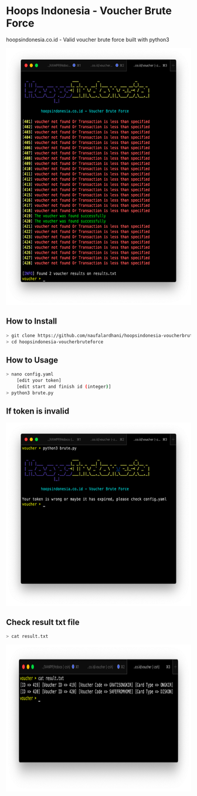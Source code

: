 # Hoops Indonesia - Voucher Brute Force
hoopsindonesia.co.id - Valid voucher brute force built with python3

<p align="center">
  <img src="static/brute.png" height="700">
</p>

## How to Install

```bash
> git clone https://github.com/naufalardhani/hoopsindonesia-voucherbruteforce.git
> cd hoopsindonesia-voucherbruteforce
```

## How to Usage

```bash
> nano config.yaml
    [edit your token]
    [edit start and finish id (integer)]
> python3 brute.py
```

## If token is invalid
<p align="center">
  <img src="static/token-error.png" height="500">
</p>

## Check result txt file
```bash
> cat result.txt
```
<p align="center">
  <img src="static/result.png" height="400">
</p>

